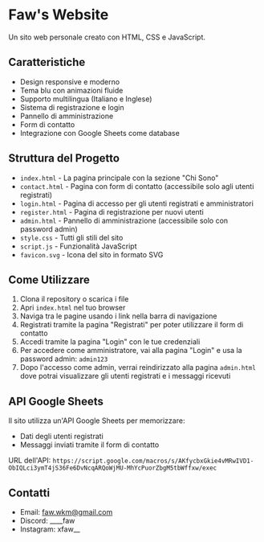 # Faw's Website

Un sito web personale creato con HTML, CSS e JavaScript.

## Caratteristiche

- Design responsive e moderno
- Tema blu con animazioni fluide
- Supporto multilingua (Italiano e Inglese)
- Sistema di registrazione e login
- Pannello di amministrazione
- Form di contatto
- Integrazione con Google Sheets come database

## Struttura del Progetto

- `index.html` - La pagina principale con la sezione "Chi Sono"
- `contact.html` - Pagina con form di contatto (accessibile solo agli utenti registrati)
- `login.html` - Pagina di accesso per gli utenti registrati e amministratori
- `register.html` - Pagina di registrazione per nuovi utenti
- `admin.html` - Pannello di amministrazione (accessibile solo con password admin)
- `style.css` - Tutti gli stili del sito
- `script.js` - Funzionalità JavaScript
- `favicon.svg` - Icona del sito in formato SVG

## Come Utilizzare

1. Clona il repository o scarica i file
2. Apri `index.html` nel tuo browser
3. Naviga tra le pagine usando i link nella barra di navigazione
4. Registrati tramite la pagina "Registrati" per poter utilizzare il form di contatto
5. Accedi tramite la pagina "Login" con le tue credenziali
6. Per accedere come amministratore, vai alla pagina "Login" e usa la password admin: `admin123`
7. Dopo l'accesso come admin, verrai reindirizzato alla pagina `admin.html` dove potrai visualizzare gli utenti registrati e i messaggi ricevuti

## API Google Sheets

Il sito utilizza un'API Google Sheets per memorizzare:
- Dati degli utenti registrati
- Messaggi inviati tramite il form di contatto

URL dell'API: `https://script.google.com/macros/s/AKfycbxGkie4vMRwIVD1-ObIQLci3ymT4jS36Fe6DvNcqARQoWjMU-MhYcPuorZbgM5tbWffxw/exec`

## Contatti

- Email: faw.wkm@gmail.com
- Discord: ____faw
- Instagram: xfaw__